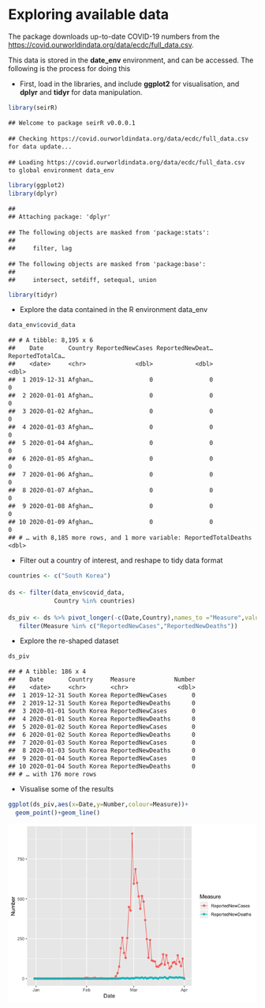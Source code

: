 Exploring available data
================

<!-- README.md is generated from README.Rmd. Please edit that file -->

The package downloads up-to-date COVID-19 numbers from the
<https://covid.ourworldindata.org/data/ecdc/full_data.csv>.

This data is stored in the **date\_env** environment, and can be
accessed. The following is the process for doing this

  - First, load in the libraries, and include **ggplot2** for
    visualisation, and **dplyr** and **tidyr** for data
    manipulation.

<!-- end list -->

``` r
library(seirR)
```

    ## Welcome to package seirR v0.0.0.1

    ## Checking https://covid.ourworldindata.org/data/ecdc/full_data.csv  for data update...

    ## Loading https://covid.ourworldindata.org/data/ecdc/full_data.csv  to global environment data_env

``` r
library(ggplot2)
library(dplyr)
```

    ## 
    ## Attaching package: 'dplyr'

    ## The following objects are masked from 'package:stats':
    ## 
    ##     filter, lag

    ## The following objects are masked from 'package:base':
    ## 
    ##     intersect, setdiff, setequal, union

``` r
library(tidyr)
```

  - Explore the data contained in the R environment data\_env

<!-- end list -->

``` r
data_env$covid_data
```

    ## # A tibble: 8,195 x 6
    ##    Date       Country ReportedNewCases ReportedNewDeat… ReportedTotalCa…
    ##    <date>     <chr>              <dbl>            <dbl>            <dbl>
    ##  1 2019-12-31 Afghan…                0                0                0
    ##  2 2020-01-01 Afghan…                0                0                0
    ##  3 2020-01-02 Afghan…                0                0                0
    ##  4 2020-01-03 Afghan…                0                0                0
    ##  5 2020-01-04 Afghan…                0                0                0
    ##  6 2020-01-05 Afghan…                0                0                0
    ##  7 2020-01-06 Afghan…                0                0                0
    ##  8 2020-01-07 Afghan…                0                0                0
    ##  9 2020-01-08 Afghan…                0                0                0
    ## 10 2020-01-09 Afghan…                0                0                0
    ## # … with 8,185 more rows, and 1 more variable: ReportedTotalDeaths <dbl>

  - Filter out a country of interest, and reshape to tidy data format

<!-- end list -->

``` r
countries <- c("South Korea")

ds <- filter(data_env$covid_data,
             Country %in% countries)

ds_piv <- ds %>% pivot_longer(-c(Date,Country),names_to ="Measure",values_to = "Number") %>%
   filter(Measure %in% c("ReportedNewCases","ReportedNewDeaths"))
```

  - Explore the re-shaped dataset

<!-- end list -->

``` r
ds_piv
```

    ## # A tibble: 186 x 4
    ##    Date       Country     Measure           Number
    ##    <date>     <chr>       <chr>              <dbl>
    ##  1 2019-12-31 South Korea ReportedNewCases       0
    ##  2 2019-12-31 South Korea ReportedNewDeaths      0
    ##  3 2020-01-01 South Korea ReportedNewCases       0
    ##  4 2020-01-01 South Korea ReportedNewDeaths      0
    ##  5 2020-01-02 South Korea ReportedNewCases       0
    ##  6 2020-01-02 South Korea ReportedNewDeaths      0
    ##  7 2020-01-03 South Korea ReportedNewCases       0
    ##  8 2020-01-03 South Korea ReportedNewDeaths      0
    ##  9 2020-01-04 South Korea ReportedNewCases       0
    ## 10 2020-01-04 South Korea ReportedNewDeaths      0
    ## # … with 176 more rows

  - Visualise some of the results

<!-- end list -->

``` r
ggplot(ds_piv,aes(x=Date,y=Number,colour=Measure))+
  geom_point()+geom_line()
```

![](README_files/figure-gfm/unnamed-chunk-5-1.png)<!-- -->
